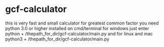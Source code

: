 # gcf-calculator
this is very fast and small calculator for greatest common factor
you need python 3.0 or higher installed on cmd/terminal for windows just enter python + /thepath_for_dir/gcf-calculator/main.py  and for linux and mac python3 + /thepath_for_dir/gcf-calculator/main.py
